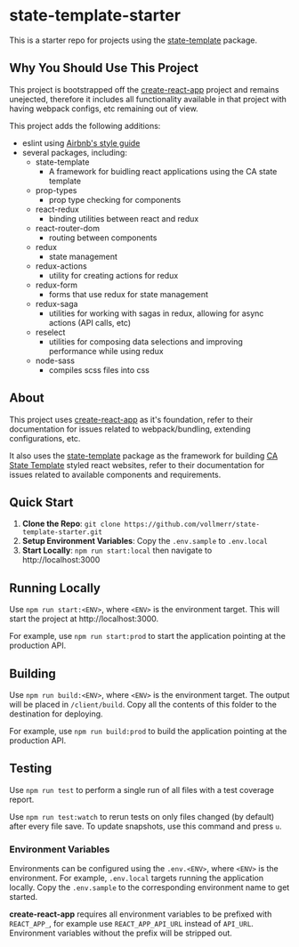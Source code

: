 # state-template-starter

This is a starter repo for projects using the [state-template](https://github.com/vollmerr/state-template) package.

## Why You Should Use This Project
This project is bootstrapped off the [create-react-app](https://github.com/facebook/create-react-app) project and remains unejected, therefore it includes all functionality available in that project with having webpack configs, etc remaining out of view.

This project adds the following additions:
- eslint using [Airbnb's style guide](https://github.com/airbnb/javascript)
- several packages, including:
  - state-template
    - A framework for buidling react applications using the CA state template
  - prop-types
    - prop type checking for components
  - react-redux
    - binding utilities between react and redux
  - react-router-dom
    - routing between components
  - redux
    - state management
  - redux-actions
    - utility for creating actions for redux
  - redux-form
    - forms that use redux for state management
  - redux-saga
    - utilities for working with sagas in redux, allowing for async actions (API calls, etc)
  - reselect
    - utilities for composing data selections and improving performance while using redux
  - node-sass
    - compiles scss files into css

## About
This project uses [create-react-app](https://github.com/facebook/create-react-app) as it's foundation, refer to their documentation for issues related to webpack/bundling, extending configurations, etc. 

It also uses the [state-template](https://www.npmjs.com/package/state-template) package as the framework for building [CA State Template](http://template.webstandards.ca.gov/sample/) styled react websites, refer to their documentation for issues related to available components and requirements.

## Quick Start
1. **Clone the Repo**: `git clone https://github.com/vollmerr/state-template-starter.git`
2. **Setup Environment Variables**: Copy the `.env.sample` to `.env.local`
3. **Start Locally**: `npm run start:local` then navigate to http://localhost:3000

## Running Locally
Use `npm run start:<ENV>`, where `<ENV>` is the environment target. 
This will start the project at http://localhost:3000.

For example, use `npm run start:prod` to start the application pointing at the production API.

## Building
Use `npm run build:<ENV>`, where `<ENV>` is the environment target. The output will be placed in `/client/build`. Copy all the contents of this folder to the destination for deploying.

For example, use `npm run build:prod` to build the application pointing at the production API.

## Testing
Use `npm run test` to perform a single run of all files with a test coverage report.

Use `npm run test:watch` to rerun tests on only files changed (by default) after every file save. To update snapshots, use this command and press `u`.

### Environment Variables
Environments can be configured using the `.env.<ENV>`, where `<ENV>` is the environment. For example, `.env.local` targets running the application locally. Copy the `.env.sample` to the corresponding environment name to get started.

**create-react-app** requires all environment variables to be prefixed with `REACT_APP_`, for example use `REACT_APP_API_URL` instead of `API_URL`. Environment variables without the prefix will be stripped out.
